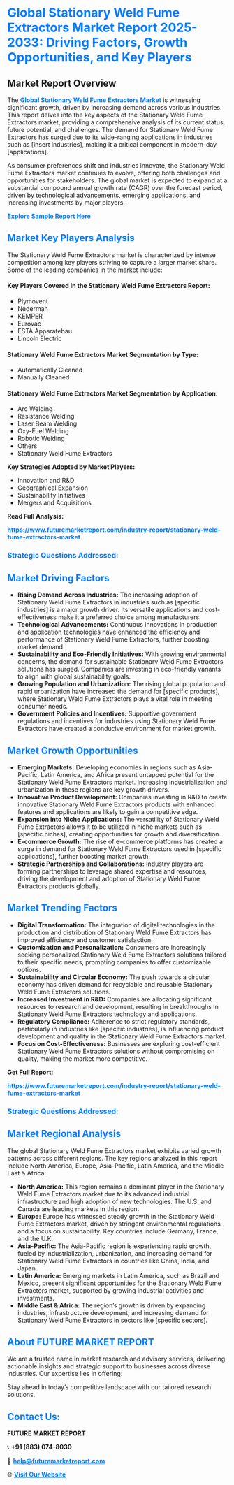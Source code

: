 <h1 style="color: #007BFF;">Global Stationary Weld Fume Extractors Market Report 2025-2033: Driving Factors, Growth Opportunities, and Key Players</h1>

<section id="overview">
<h2>Market Report Overview</h2>
<p>The <a href="https://www.futuremarketreport.com/industry-report/stationary-weld-fume-extractors-market" style="color: #007BFF; text-decoration: none;"><strong>Global Stationary Weld Fume Extractors Market</strong></a> is witnessing significant growth, driven by increasing demand across various industries. This report delves into the key aspects of the Stationary Weld Fume Extractors market, providing a comprehensive analysis of its current status, future potential, and challenges. The demand for Stationary Weld Fume Extractors has surged due to its wide-ranging applications in industries such as [insert industries], making it a critical component in modern-day [applications].</p>
<p>As consumer preferences shift and industries innovate, the Stationary Weld Fume Extractors market continues to evolve, offering both challenges and opportunities for stakeholders. The global market is expected to expand at a substantial compound annual growth rate (CAGR) over the forecast period, driven by technological advancements, emerging applications, and increasing investments by major players.</p>
</section>

<section id="overview">
<p><a href="https://www.futuremarketreport.com/request-sample/reportId=128319" style="color: #007BFF; text-decoration: none;"><strong>Explore Sample Report Here</strong></a></p>
</section>

<section id="key-players">
<h2 style="color: #007BFF;">Market Key Players Analysis</h2>
<p>The Stationary Weld Fume Extractors market is characterized by intense competition among key players striving to capture a larger market share. Some of the leading companies in the market include:</p>
<h4>Key Players Covered in the Stationary Weld Fume Extractors Report:</h4>
<ul><li>Plymovent</li><li>Nederman</li><li>KEMPER</li><li>Eurovac</li><li>ESTA Apparatebau</li><li>Lincoln Electric</li></ul>
<h4>Stationary Weld Fume Extractors Market Segmentation by Type:</h4>
<ul><li>Automatically Cleaned</li><li>Manually Cleaned</li></ul>

<h4>Stationary Weld Fume Extractors Market Segmentation by Application:</h4>
<ul><li>Arc Welding</li><li>Resistance Welding</li><li>Laser Beam Welding</li><li>Oxy-Fuel Welding</li><li>Robotic Welding</li><li>Others</li><li>Stationary Weld Fume Extractors</li></ul>
<p><strong>Key Strategies Adopted by Market Players:</strong></p>
<ul>
<li>Innovation and R&D</li>
<li>Geographical Expansion</li>
<li>Sustainability Initiatives</li>
<li>Mergers and Acquisitions</li>
</ul>
</section>

<section>
<p><strong>Read Full Analysis: </strong></p><a href="https://www.futuremarketreport.com/industry-report/stationary-weld-fume-extractors-market" style="color: #007BFF; text-decoration: none;"><strong>https://www.futuremarketreport.com/industry-report/stationary-weld-fume-extractors-market</strong></a>
<h3 style="color: #007BFF;">Strategic Questions Addressed:</h3>
</section>

<section id="driving-factors">
<h2 style="color: #007BFF;">Market Driving Factors</h2>
<ul>
<li><strong>Rising Demand Across Industries:</strong> The increasing adoption of Stationary Weld Fume Extractors in industries such as [specific industries] is a major growth driver. Its versatile applications and cost-effectiveness make it a preferred choice among manufacturers.</li>
<li><strong>Technological Advancements:</strong> Continuous innovations in production and application technologies have enhanced the efficiency and performance of Stationary Weld Fume Extractors, further boosting market demand.</li>
<li><strong>Sustainability and Eco-Friendly Initiatives:</strong> With growing environmental concerns, the demand for sustainable Stationary Weld Fume Extractors solutions has surged. Companies are investing in eco-friendly variants to align with global sustainability goals.</li>
<li><strong>Growing Population and Urbanization:</strong> The rising global population and rapid urbanization have increased the demand for [specific products], where Stationary Weld Fume Extractors plays a vital role in meeting consumer needs.</li>
<li><strong>Government Policies and Incentives:</strong> Supportive government regulations and incentives for industries using Stationary Weld Fume Extractors have created a conducive environment for market growth.</li>
</ul>
</section>

<section id="growth-opportunities">
<h2 style="color: #007BFF;">Market Growth Opportunities</h2>
<ul>
<li><strong>Emerging Markets:</strong> Developing economies in regions such as Asia-Pacific, Latin America, and Africa present untapped potential for the Stationary Weld Fume Extractors market. Increasing industrialization and urbanization in these regions are key growth drivers.</li>
<li><strong>Innovative Product Development:</strong> Companies investing in R&D to create innovative Stationary Weld Fume Extractors products with enhanced features and applications are likely to gain a competitive edge.</li>
<li><strong>Expansion into Niche Applications:</strong> The versatility of Stationary Weld Fume Extractors allows it to be utilized in niche markets such as [specific niches], creating opportunities for growth and diversification.</li>
<li><strong>E-commerce Growth:</strong> The rise of e-commerce platforms has created a surge in demand for Stationary Weld Fume Extractors used in [specific applications], further boosting market growth.</li>
<li><strong>Strategic Partnerships and Collaborations:</strong> Industry players are forming partnerships to leverage shared expertise and resources, driving the development and adoption of Stationary Weld Fume Extractors products globally.</li>
</ul>
</section>

<section id="trending-factors">
<h2 style="color: #007BFF;">Market Trending Factors</h2>
<ul>
<li><strong>Digital Transformation:</strong> The integration of digital technologies in the production and distribution of Stationary Weld Fume Extractors has improved efficiency and customer satisfaction.</li>
<li><strong>Customization and Personalization:</strong> Consumers are increasingly seeking personalized Stationary Weld Fume Extractors solutions tailored to their specific needs, prompting companies to offer customizable options.</li>
<li><strong>Sustainability and Circular Economy:</strong> The push towards a circular economy has driven demand for recyclable and reusable Stationary Weld Fume Extractors solutions.</li>
<li><strong>Increased Investment in R&D:</strong> Companies are allocating significant resources to research and development, resulting in breakthroughs in Stationary Weld Fume Extractors technology and applications.</li>
<li><strong>Regulatory Compliance:</strong> Adherence to strict regulatory standards, particularly in industries like [specific industries], is influencing product development and quality in the Stationary Weld Fume Extractors market.</li>
<li><strong>Focus on Cost-Effectiveness:</strong> Businesses are exploring cost-efficient Stationary Weld Fume Extractors solutions without compromising on quality, making the market more competitive.</li>
</ul>
</section>

<section>
<p><strong>Get Full Report: </strong></p><a href="https://www.futuremarketreport.com/industry-report/stationary-weld-fume-extractors-market" style="color: #007BFF; text-decoration: none;"><strong>https://www.futuremarketreport.com/industry-report/stationary-weld-fume-extractors-market</strong></a>
<h3 style="color: #007BFF;">Strategic Questions Addressed:</h3>
</section>


<section id="regional-analysis">
<h2 style="color: #007BFF;">Market Regional Analysis</h2>
<p>The global Stationary Weld Fume Extractors market exhibits varied growth patterns across different regions. The key regions analyzed in this report include North America, Europe, Asia-Pacific, Latin America, and the Middle East & Africa:</p>
<ul>
<li><strong>North America:</strong> This region remains a dominant player in the Stationary Weld Fume Extractors market due to its advanced industrial infrastructure and high adoption of new technologies. The U.S. and Canada are leading markets in this region.</li>
<li><strong>Europe:</strong> Europe has witnessed steady growth in the Stationary Weld Fume Extractors market, driven by stringent environmental regulations and a focus on sustainability. Key countries include Germany, France, and the U.K.</li>
<li><strong>Asia-Pacific:</strong> The Asia-Pacific region is experiencing rapid growth, fueled by industrialization, urbanization, and increasing demand for Stationary Weld Fume Extractors in countries like China, India, and Japan.</li>
<li><strong>Latin America:</strong> Emerging markets in Latin America, such as Brazil and Mexico, present significant opportunities for the Stationary Weld Fume Extractors market, supported by growing industrial activities and investments.</li>
<li><strong>Middle East & Africa:</strong> The region’s growth is driven by expanding industries, infrastructure development, and increasing demand for Stationary Weld Fume Extractors in sectors like [specific sectors].</li>
</ul>
</section>

<footer>
<h2 style="color: #007BFF;">About FUTURE MARKET REPORT</h2>
<p>We are a trusted name in market research and advisory services, delivering actionable insights and strategic support to businesses across diverse industries. Our expertise lies in offering:</p>

<p>Stay ahead in today’s competitive landscape with our tailored research solutions.</p>

<h2 style="color: #007BFF;">Contact Us:</h2>
<p><strong>FUTURE MARKET REPORT</strong></p>
<p>📞 <strong>+91 (883) 074-8030</strong></p>
<p>📧 <strong><a href="mailto:help@futuremarketreport.com" style="color: #007BFF;">help@futuremarketreport.com</a></strong></p>
<p>🌐 <strong><a href="https://www.futuremarketreport.com/" style="color: #007BFF;">Visit Our Website</a></strong></p>
</footer>